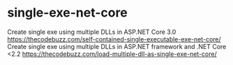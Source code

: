 # single-exe-net-core

Create single exe using multiple DLLs in ASP.NET Core 3.0
https://thecodebuzz.com/self-contained-single-executable-exe-net-core/
Create single exe using multiple DLLs in ASP.NET framework and .NET Core <2.2
https://thecodebuzz.com/load-multiple-dll-as-single-exe-net-core/
